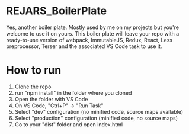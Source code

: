 # REJARS_BoilerPlate

Yes, another boiler plate. Mostly used by me on my projects but you're welcome to use it on yours.
This boiler plate will leave your repo with a ready-to-use version of webpack, ImmutableJS, Redux, React, Less preprocessor, Terser and the associated VS Code task to use it.

# How to run
1. Clone the repo
1. run "npm install" in the folder where you cloned
1. Open the folder with VS Code
1. On VS Code, "Ctrl+P" -> "Run Task"
1. Select "dev" configuration (no minified code, source maps available)
1. Select "production" configuration (minified code, no source maps)
1. Go to your "dist" folder and open index.html
